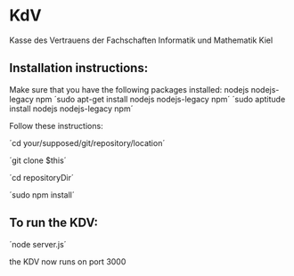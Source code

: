 KdV
===

Kasse des Vertrauens der Fachschaften Informatik und Mathematik Kiel 

Installation instructions:
--------------------------

Make sure that you have the following packages installed:
nodejs nodejs-legacy npm
´sudo apt-get install nodejs nodejs-legacy npm´
´sudo aptitude install nodejs nodejs-legacy npm´

Follow these instructions:

´cd your/supposed/git/repository/location´

´git clone $this´

´cd repositoryDir´

´sudo npm install´

To run the KDV:
---------------

´node server.js´

the KDV now runs on port 3000

